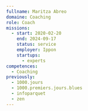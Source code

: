 ```yaml
---
fullname: Maritza Abreo
domaine: Coaching
role: Coach
missions:
  - start: 2020-02-20
    end: 2024-09-17
    status: service
    employer: Ippon
    startups:
      - experts
competences:
  - Coaching
previously:
  - 1000.jours
  - 1000.premiers.jours.blues
  - infoparquet
  - zen
---
```

